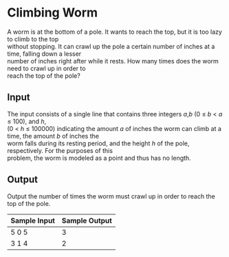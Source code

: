 # Climbing Worm

A worm is at the bottom of a pole. It wants to reach the top, but it is too lazy to climb to the top\
without stopping. It can crawl up the pole a certain number of inches at a time, falling down a lesser\
number of inches right after while it rests. How many times does the worm need to crawl up in order to\
reach the top of the pole?

## Input

The input consists of a single line that contains three integers *a*,*b* (0 ≤ *b* < *a* ≤ 100), and *h*,\
(0 < *h* ≤ 100000) indicating the amount *a* of inches the worm can climb at a time, the amount *b* of inches the\
worm falls during its resting period, and the height *h* of the pole, respectively. For the purposes of this\
problem, the worm is modeled as a point and thus has no length.

## Output

Output the number of times the worm must crawl up in order to reach the top of the pole.

| Sample Input | Sample Output |
| ---          | ---           |
| 5 0 5        | 3             |
| 3 1 4        | 2             |